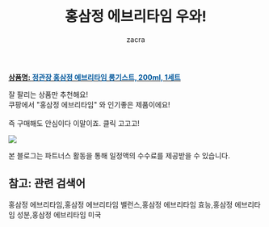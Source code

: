 ﻿---
layout: post
title:  "홍삼정 에브리타임 우와!"
author: zacra
categories: [ 아이템 ]
tags: [홍삼정 에브리타임,홍삼정 에브리타임 밸런스,홍삼정 에브리타임 효능,홍삼정 에브리타임 성분,홍삼정 에브리타임 미국]
image: https://static.coupangcdn.com/image/product/image/vendoritem/2019/01/28/3000922319/1b9ee23a-b8eb-4366-a93c-4b53cca237c0.jpg 
description: "쿠팡에서 홍삼정 에브리타임 관련 상품으로 가장 잘팔리는 제품 중 하나라는 사실!!."
rating: 4.5
---

<a href="https://link.coupang.com/re/AFFSDP?lptag=AF8407795&pageKey=64835407&itemId=219322795&vendorItemId=3001510483&traceid=V0-153-684b5d70566416d1"><b>상품명: <font color='#01579B'>정관장 홍삼정 에브리타임 롱기스트, 200ml, 1세트</font></b></a>

잘 팔리는 상품만 추천해요!<br/>
쿠팡에서 "홍삼정 에브리타임" 와 인기좋은 제품이에요!<br/><br/>
즉 구매해도 안심이다 이말이죠. 클릭 고고고! <br/>



<a href="https://link.coupang.com/re/AFFSDP?lptag=AF8407795&pageKey=64835407&itemId=219322795&vendorItemId=3001510483&traceid=V0-153-684b5d70566416d1"><img src="https://thumbnail6.coupangcdn.com/thumbnails/remote/q89/image/product/content/vendorItem/2017/09/22/13855890/922e50f6-d427-4cdc-bc9a-4acaa5395f7b.jpg"></a> 

본 블로그는 파트너스 활동을 통해 일정액의 수수료를 제공받을 수 있습니다.

## 참고: 관련 검색어    
홍삼정 에브리타임,홍삼정 에브리타임 밸런스,홍삼정 에브리타임 효능,홍삼정 에브리타임 성분,홍삼정 에브리타임 미국